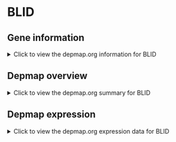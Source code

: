 <h1>BLID</h1>

<h2>Gene information</h2>
<details>
  <summary>Click to view the depmap.org information for BLID</summary>
  <iframe src="https://depmap.org/portal/gene/BLID?tab=about" style="border:none;width:100%;height:800px"></iframe>
</details>

<h2>Depmap overview</h2>
<details>
  <summary>Click to view the depmap.org summary for BLID</summary>
  <iframe src="https://depmap.org/portal/gene/BLID?tab=overview" style="border:none;width:100%;height:800px"></iframe>
</details>

<h2>Depmap expression</h2>
<details>
  <summary>Click to view the depmap.org expression data for BLID</summary>
  <iframe src="https://depmap.org/portal/gene/BLID?tab=characterization" style="border:none;width:100%;height:800px"></iframe>
</details>


<!--
<h2>Reactome Pathway diagram</h2>
<details>
  <summary>Click to view Reactome pathway for BLID</summary>
  PNAME
</details>
-->


